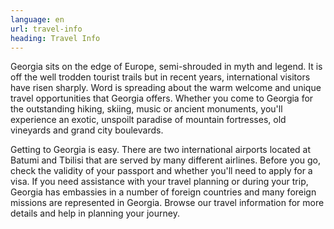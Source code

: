 ```yaml
---
language: en
url: travel-info
heading: Travel Info
---
```

<div class="row content-row"><!-- 893 (0)-->

</div>

<div class="row content-row"><!-- 894 (2)-->
<div class="col-xs-12 col-sm-6 col-md-6"><!-- 1236 -->

Georgia sits on the edge of Europe, semi\-shrouded in myth and legend. It is off
the well trodden tourist trails but in recent years, international visitors have
risen sharply. Word is spreading about the warm welcome and unique travel opportunities
that Georgia offers. Whether you come to Georgia for the outstanding hiking, skiing,
music or ancient monuments, you'll experience an exotic, unspoilt paradise of mountain
fortresses, old vineyards and grand city boulevards.

</div>

<div class="col-xs-12 col-sm-6 col-md-6"><!-- 1237 -->

Getting to Georgia is easy. There are two international airports located at Batumi
and Tbilisi that are served by many different airlines. Before you go, check the
validity of your passport and whether you'll need to apply for a visa. If you need
assistance with your travel planning or during your trip, Georgia has embassies
in a number of foreign countries and many foreign missions are represented in Georgia.
Browse our travel information for more details and help in planning your journey.

</div>

</div>
